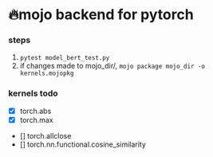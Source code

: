 # 🔥mojo backend for pytorch

### steps
1. `pytest model_bert_test.py`
2. if changes made to mojo_dir/, `mojo package mojo_dir -o kernels.mojopkg`

### kernels todo
- [x] torch.abs
- [x] torch.max
- [] torch.allclose
- [] torch.nn.functional.cosine_similarity